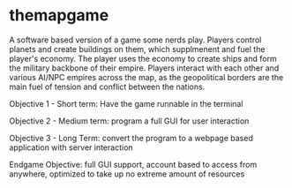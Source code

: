 # themapgame
A software based version of a game some nerds play. Players control planets and create buildings on them, which supplmenent and fuel the player's economy. The player uses the economy to create ships and form the military backbone of their empire. Players interact with each other and various AI/NPC empires across the map, as the geopolitical borders are the main fuel of tension and conflict between the nations.

Objective 1 - Short term: Have the game runnable in the terminal

Objective 2 - Medium term: program a full GUI for user interaction

Objective 3 - Long Term: convert the program to a webpage based application with server interaction

Endgame Objective: full GUI support, account based to access from anywhere, optimized to take up no extreme amount of resources
